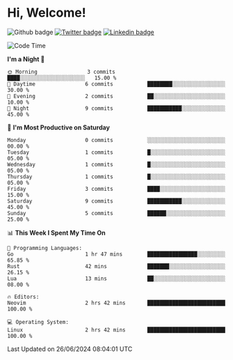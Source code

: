   # Hi, Welcome!
  ![Github badge](https://img.shields.io/github/followers/kraken-afk.svg?style=social&label=Follow&maxAge=2592000)
  [![Twitter badge](https://img.shields.io/badge/-Twitter-00acee?style=flat-square&logo=Twitter&logoColor=white)](https://twitter.com/trshppl)
  [![Linkedin badge](https://img.shields.io/badge/LinkedIn-0077B5?style=flat-square&logo=linkedin&logoColor=white)](https://www.linkedin.com/in/noveanrer)
<!--START_SECTION:waka-->
![Code Time](http://img.shields.io/badge/Code%20Time-234%20hrs%2047%20mins-blue)

**I'm a Night 🦉** 

```text
🌞 Morning                3 commits           ████░░░░░░░░░░░░░░░░░░░░░   15.00 % 
🌆 Daytime                6 commits           ████████░░░░░░░░░░░░░░░░░   30.00 % 
🌃 Evening                2 commits           ██░░░░░░░░░░░░░░░░░░░░░░░   10.00 % 
🌙 Night                  9 commits           ███████████░░░░░░░░░░░░░░   45.00 % 
```
📅 **I'm Most Productive on Saturday** 

```text
Monday                   0 commits           ░░░░░░░░░░░░░░░░░░░░░░░░░   00.00 % 
Tuesday                  1 commits           █░░░░░░░░░░░░░░░░░░░░░░░░   05.00 % 
Wednesday                1 commits           █░░░░░░░░░░░░░░░░░░░░░░░░   05.00 % 
Thursday                 1 commits           █░░░░░░░░░░░░░░░░░░░░░░░░   05.00 % 
Friday                   3 commits           ████░░░░░░░░░░░░░░░░░░░░░   15.00 % 
Saturday                 9 commits           ███████████░░░░░░░░░░░░░░   45.00 % 
Sunday                   5 commits           ██████░░░░░░░░░░░░░░░░░░░   25.00 % 
```


📊 **This Week I Spent My Time On** 

```text
💬 Programming Languages: 
Go                       1 hr 47 mins        ████████████████░░░░░░░░░   65.85 % 
Rust                     42 mins             ███████░░░░░░░░░░░░░░░░░░   26.15 % 
Lua                      13 mins             ██░░░░░░░░░░░░░░░░░░░░░░░   08.00 % 

🔥 Editors: 
Neovim                   2 hrs 42 mins       █████████████████████████   100.00 % 

💻 Operating System: 
Linux                    2 hrs 42 mins       █████████████████████████   100.00 % 
```


 Last Updated on 26/06/2024 08:04:01 UTC
<!--END_SECTION:waka-->